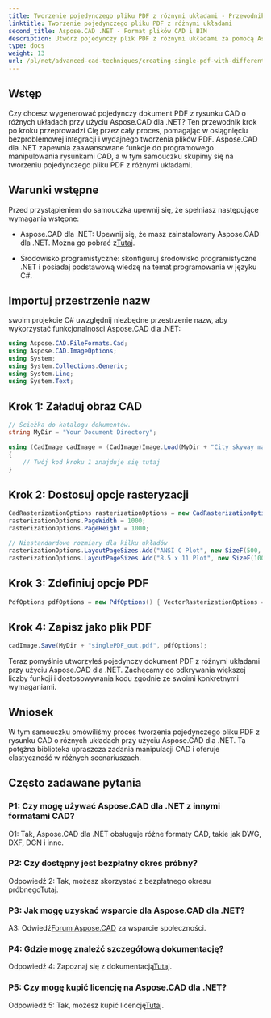 ```yaml
---
title: Tworzenie pojedynczego pliku PDF z różnymi układami - Przewodnik Aspose.CAD
linktitle: Tworzenie pojedynczego pliku PDF z różnymi układami
second_title: Aspose.CAD .NET - Format plików CAD i BIM
description: Utwórz pojedynczy plik PDF z różnymi układami za pomocą Aspose.CAD dla .NET. Postępuj zgodnie z naszym przewodnikiem krok po kroku, aby uzyskać bezproblemową integrację i wydajne generowanie plików PDF.
type: docs
weight: 13
url: /pl/net/advanced-cad-techniques/creating-single-pdf-with-different-layouts/
---
```

## Wstęp

Czy chcesz wygenerować pojedynczy dokument PDF z rysunku CAD o różnych układach przy użyciu Aspose.CAD dla .NET? Ten przewodnik krok po kroku przeprowadzi Cię przez cały proces, pomagając w osiągnięciu bezproblemowej integracji i wydajnego tworzenia plików PDF. Aspose.CAD dla .NET zapewnia zaawansowane funkcje do programowego manipulowania rysunkami CAD, a w tym samouczku skupimy się na tworzeniu pojedynczego pliku PDF z różnymi układami.

## Warunki wstępne

Przed przystąpieniem do samouczka upewnij się, że spełniasz następujące wymagania wstępne:

-  Aspose.CAD dla .NET: Upewnij się, że masz zainstalowany Aspose.CAD dla .NET. Można go pobrać z[Tutaj](https://releases.aspose.com/cad/net/).

- Środowisko programistyczne: skonfiguruj środowisko programistyczne .NET i posiadaj podstawową wiedzę na temat programowania w języku C#.

## Importuj przestrzenie nazw

swoim projekcie C# uwzględnij niezbędne przestrzenie nazw, aby wykorzystać funkcjonalności Aspose.CAD dla .NET:

```csharp
using Aspose.CAD.FileFormats.Cad;
using Aspose.CAD.ImageOptions;
using System;
using System.Collections.Generic;
using System.Linq;
using System.Text;
```

## Krok 1: Załaduj obraz CAD

```csharp
// Ścieżka do katalogu dokumentów.
string MyDir = "Your Document Directory";

using (CadImage cadImage = (CadImage)Image.Load(MyDir + "City skyway map.dwg"))
{
    // Twój kod kroku 1 znajduje się tutaj
}
```

## Krok 2: Dostosuj opcje rasteryzacji

```csharp
CadRasterizationOptions rasterizationOptions = new CadRasterizationOptions();
rasterizationOptions.PageWidth = 1000;
rasterizationOptions.PageHeight = 1000;

// Niestandardowe rozmiary dla kilku układów
rasterizationOptions.LayoutPageSizes.Add("ANSI C Plot", new SizeF(500, 1000));
rasterizationOptions.LayoutPageSizes.Add("8.5 x 11 Plot", new SizeF(1000, 100));
```

## Krok 3: Zdefiniuj opcje PDF

```csharp
PdfOptions pdfOptions = new PdfOptions() { VectorRasterizationOptions = rasterizationOptions };
```

## Krok 4: Zapisz jako plik PDF

```csharp
cadImage.Save(MyDir + "singlePDF_out.pdf", pdfOptions);
```

Teraz pomyślnie utworzyłeś pojedynczy dokument PDF z różnymi układami przy użyciu Aspose.CAD dla .NET. Zachęcamy do odkrywania większej liczby funkcji i dostosowywania kodu zgodnie ze swoimi konkretnymi wymaganiami.

## Wniosek

W tym samouczku omówiliśmy proces tworzenia pojedynczego pliku PDF z rysunku CAD o różnych układach przy użyciu Aspose.CAD dla .NET. Ta potężna biblioteka upraszcza zadania manipulacji CAD i oferuje elastyczność w różnych scenariuszach.

## Często zadawane pytania

### P1: Czy mogę używać Aspose.CAD dla .NET z innymi formatami CAD?

O1: Tak, Aspose.CAD dla .NET obsługuje różne formaty CAD, takie jak DWG, DXF, DGN i inne.

### P2: Czy dostępny jest bezpłatny okres próbny?

 Odpowiedź 2: Tak, możesz skorzystać z bezpłatnego okresu próbnego[Tutaj](https://releases.aspose.com/).

### P3: Jak mogę uzyskać wsparcie dla Aspose.CAD dla .NET?

 A3: Odwiedź[Forum Aspose.CAD](https://forum.aspose.com/c/cad/19) za wsparcie społeczności.

### P4: Gdzie mogę znaleźć szczegółową dokumentację?

 Odpowiedź 4: Zapoznaj się z dokumentacją[Tutaj](https://reference.aspose.com/cad/net/).

### P5: Czy mogę kupić licencję na Aspose.CAD dla .NET?

 Odpowiedź 5: Tak, możesz kupić licencję[Tutaj](https://purchase.aspose.com/buy).